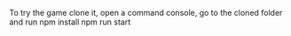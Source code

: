 To try the game clone it, open a command console, go to the cloned folder and run
npm install
npm run start
